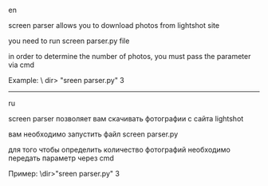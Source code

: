en

screen parser allows you to download photos from lightshot site

you need to run screen parser.py file

in order to determine the number of photos, you must pass the parameter via cmd

Example: \ dir> "sreen parser.py" 3

-------------------------------------------------------------------------------
ru

screen parser позволяет вам скачивать фотографии с сайта lightshot

вам необходимо запустить файл screen parser.py 

для того чтобы определить количество фотографий необходимо передать параметр через cmd 

Пример: \dir>"sreen parser.py" 3  
